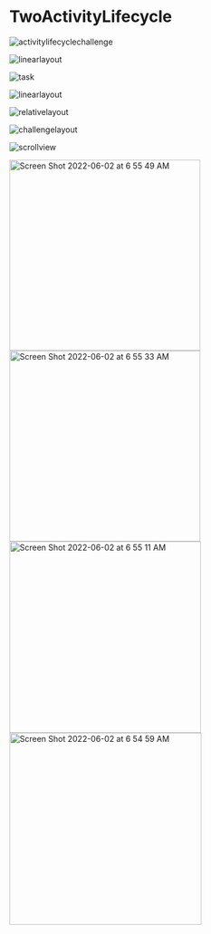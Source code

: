 
# TwoActivityLifecycle
![activitylifecyclechallenge](https://user-images.githubusercontent.com/50479152/161800748-df9bbd5e-64e1-4146-ad35-285bb5e48d3d.gif)

![linearlayout](https://user-images.githubusercontent.com/50479152/171525553-b8445bba-da2b-4c3d-8799-033fec67731f.gif)

![task](https://user-images.githubusercontent.com/50479152/171525596-4ed3f8ce-d7fa-4fa3-bc7f-a9e57ec34516.gif)

![linearlayout](https://user-images.githubusercontent.com/50479152/171525802-7aa45a0b-f374-4aed-a09e-ae1b6a50f1e0.gif)

![relativelayout](https://user-images.githubusercontent.com/50479152/171525825-edc53d69-5048-41fe-9671-6bd030a5dfc1.gif)

![challengelayout](https://user-images.githubusercontent.com/50479152/171525839-cddc311a-e9c4-482c-9073-7d814bdca058.gif)

![scrollview](https://user-images.githubusercontent.com/50479152/171525866-3c5d2616-4eca-4d43-9943-96c6982137ca.gif)


<img width="337" alt="Screen Shot 2022-06-02 at 6 55 49 AM" src="https://user-images.githubusercontent.com/50479152/171526720-9762bf4e-47f0-4cb4-b723-0474ba9e5e82.png">
<img width="337" alt="Screen Shot 2022-06-02 at 6 55 33 AM" src="https://user-images.githubusercontent.com/50479152/171526732-1e61e5b9-d91f-4bba-bfbf-3cf19c789513.png">
<img width="338" alt="Screen Shot 2022-06-02 at 6 55 11 AM" src="https://user-images.githubusercontent.com/50479152/171526789-d8dd4f8c-a960-41fe-8310-0c53ee7a0e45.png">
<img width="339" alt="Screen Shot 2022-06-02 at 6 54 59 AM" src="https://user-images.githubusercontent.com/50479152/171526816-ca5de159-c0ca-482d-9214-3408dd32a6cf.png">
